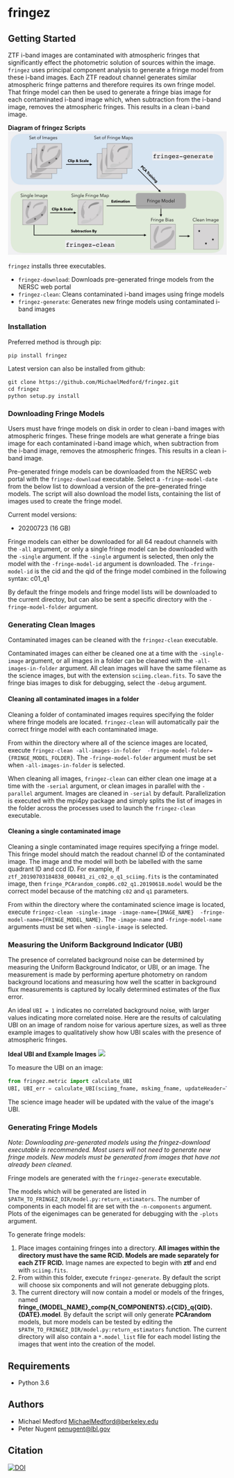# fringez

## Getting Started

ZTF i-band images are contaminated with atmospheric fringes that significantly 
effect the photometric solution of sources within the image. ```fringez``` uses 
principal component analysis to generate a fringe model from these i-band 
images. Each ZTF readout channel generates similar atmospheric fringe patterns 
and therefore requires its own fringe model. That fringe model can then be 
used to generate a fringe bias image for each contaminated i-band image which, 
when subtraction from the i-band image, removes the atmospheric fringes. 
This results in a clean i-band image.  

**Diagram of fringez Scripts**
![](https://github.com/MichaelMedford/fringez/raw/master/figures/fringez_diagram.jpeg)

```fringez``` installs three executables.

- ```fringez-download```: Downloads pre-generated fringe models from the NERSC 
web portal
- ```fringez-clean```: Cleans contaminated i-band images using fringe models
- ```fringez-generate```: Generates new fringe models using contaminated i-band 
images

### Installation

Preferred method is through pip:

```
pip install fringez
```

Latest version can also be installed from github:
```
git clone https://github.com/MichaelMedford/fringez.git
cd fringez
python setup.py install
```

### Downloading Fringe Models
Users must have fringe models on disk in order to clean i-band images with 
atmospheric fringes. These fringe models are what generate a fringe bias 
image for each contaminated i-band image which, when subtraction from the 
i-band image, removes the atmospheric fringes. This results in a clean i-band 
image.  

Pre-generated fringe models can be downloaded from the NERSC web portal 
with the ```fringez-download``` executable. Select a ```-fringe-model-date``` 
from the below list to download a version of the pre-generated fringe models. 
The script will also download the model lists, containing the list of images 
used to create the fringe model. 

Current model versions:
* 20200723 (16 GB)

Fringe models can either be downloaded for all 64 readout channels with the 
```-all``` argument, or only a single fringe model can be downloaded with 
the ```-single``` argument. If the ```-single``` argument is selected, then 
only the model with the ```-fringe-model-id``` argument is downloaded. The 
```-fringe-model-id``` is the cid and the qid of the fringe model combined 
in the following syntax: c01_q1

By default the fringe models and fringe model lists will be downloaded to the 
current directoy, but can also be sent a specific directory with the 
```-fringe-model-folder``` argument.

### Generating Clean Images
Contaminated images can be cleaned with the ```fringez-clean``` executable.

Contaminated images can either be cleaned one at a time with the 
```-single-image``` argument, or all images in a folder can be cleaned with the 
```-all-images-in-folder``` argument. All clean images will have the same 
filename as the science images, but with the extension ```sciimg.clean.fits```. 
To save the fringe bias images to disk for debugging, select the ```-debug``` 
argument.

#### Cleaning all contaminated images in a folder

Cleaning a folder of contaminated images requires specifying the folder where 
fringe models are located. ```fringez-clean``` will automatically pair the 
correct fringe model with each contaminated image.

From within the directory where all of the science images are located, 
execute ```fringez-clean -all-images-in-folder 
-fringe-model-folder={FRINGE_MODEL_FOLDER}```. The ```-fringe-model-folder``` 
argument must be set when ```-all-images-in-folder``` is selected.

When cleaning all images, ```fringez-clean``` can either clean one image at a 
time with the ```-serial``` argument, or clean images in parallel with the 
```-parallel``` argument. Images are cleaned in ```-serial``` by default. 
Parallelization is executed with the mpi4py package and simply splits the list 
of images in the folder across the processes used to launch the 
```fringez-clean``` executable.

#### Cleaning a single contaminated image

Cleaning a single contaminated image requires specifying a fringe model. This 
fringe model should match the readout channel ID of the contaminated image. 
The image and the model will both be labelled with the same quadrant ID and 
ccd ID. For example, if ```ztf_20190703184838_000481_zi_c02_o_q1_sciimg.fits```
is the contaminated image, then 
```fringe_PCArandom_comp06.c02_q1.20190618.model``` would be the correct model 
because of the matching ``c02`` and ```q1``` parameters. 

From within the directory where the contaminated science image is located, 
execute ```fringez-clean -single-image -image-name={IMAGE_NAME} 
-fringe-model-name={FRINGE_MODEL_NAME}```. The ```-image-name``` and 
```-fringe-model-name``` arguments must be set when ```-single-image``` is 
selected.  

### Measuring the Uniform Background Indicator (UBI)
The presence of correlated background noise can be determined by measuring 
the Uniform Background Indicator, or UBI, or an image. The measurement is made 
by performing aperture photometry on random background locations and measuring 
how well the scatter in background flux measurements is captured by locally 
determined estimates of the flux error. 

An ideal `UBI = 1` indicates no correlated background noise, with larger values 
indicating more correlated noise. Here are the results of calculating UBI on 
an image of random noise for various aperture sizes, as well as three example 
images to qualitatively show how UBI scales with the presence of 
atmospheric fringes.

**Ideal UBI and Example Images**
![](https://github.com/MichaelMedford/fringez/raw/master/figures/UBI_apertures_and_examples.png)

To measure the UBI on an image:

```python
from fringez.metric import calculate_UBI
UBI, UBI_err = calculate_UBI(sciimg_fname, mskimg_fname, updateHeader=True)
```

The science image header will be updated with the value of the image's UBI.

### Generating Fringe Models
*Note: Downloading pre-generated models using the fringez-download executable 
is recommended. Most users will not need to generate new fringe models. New 
models must be generated from images that have not already been cleaned.*

Fringe models are generated with the ```fringez-generate``` executable.

The models which will be generated are listed in 
```$PATH_TO_FRINGEZ_DIR/model.py:return_estimators```. 
The number of components in each model fit are set with the 
```-n-components``` argument. Plots of the eigenimages can be generated for 
debugging with the ```-plots``` argument.
 
To generate fringe models:

1) Place images containing fringes into a directory. **All images within the 
directory must have the same RCID. Models are made separately for each ZTF 
RCID.** Image names are expected to begin with **ztf** and end with 
```sciimg.fits```. 
2) From within this folder, execute ```fringez-generate```. By default the 
script will choose six components and will not generate debugging plots. 
3) The current directory will now contain a model or models of the fringes, 
named **fringe\_{MODEL_NAME}\_comp{N_COMPONENTS}.c{CID}\_q{QID}.{DATE}.model**. 
By default the script will only generate **PCArandom** models, but more models 
can be tested by editing the 
```$PATH_TO_FRINGEZ_DIR/model.py:return_estimators``` function. The current 
directory will also contain a ```*.model_list``` file for each model listing 
the images that went into the creation of the model.

## Requirements
* Python 3.6

## Authors

* Michael Medford <MichaelMedford@berkeley.edu>
* Peter Nugent <penugent@lbl.gov>

## Citation
[![DOI](https://zenodo.org/badge/206685101.svg)](https://zenodo.org/badge/latestdoi/206685101)
